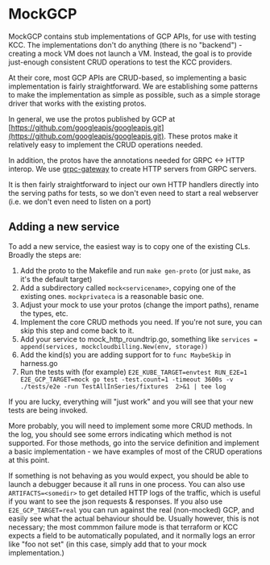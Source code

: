 # MockGCP 

MockGCP contains stub implementations of GCP APIs, for use with testing KCC.  The implementations
don't do anything (there is no "backend") - creating a mock VM does not launch a VM.  Instead, the
goal is to provide just-enough consistent CRUD operations to test the KCC providers.

At their core, most GCP APIs are CRUD-based, so implementing a basic implementation is fairly straightforward.
We are establishing some patterns to make the implementation as simple as possible, such as a simple
storage driver that works with the existing protos.

In general, we use the protos published by GCP at [https://github.com/googleapis/googleapis.git](https://github.com/googleapis/googleapis.git).  These protos make it relatively easy to implement the CRUD operations needed.

In addition, the protos have the annotations needed for GRPC <-> HTTP interop.
We use [grpc-gateway](https://github.com/grpc-ecosystem/grpc-gateway) to create HTTP servers from GRPC servers.

It is then fairly straightforward to inject our own HTTP handlers directly into the serving paths
for tests, so we don't even need to start a real webserver (i.e. we don't even need to listen on a port)

## Adding a new service

To add a new service, the easiest way is to copy one of the existing CLs.  Broadly the steps are:

1. Add the proto to the Makefile and run `make gen-proto` (or just `make`, as it's the default target)
1. Add a subdirectory called `mock<servicename>`, copying one of the existing ones.  `mockprivateca` is a reasonable basic one.
1. Adjust your mock to use your protos (change the import paths), rename the types, etc.
1. Implement the core CRUD methods you need.  If you're not sure, you can skip this step and come back to it.
1. Add your service to mock_http_roundtrip.go, something like `services = append(services, mockcloudbilling.New(env, storage))`
1. Add the kind(s) you are adding support for to `func MaybeSkip` in harness.go
1. Run the tests with (for example) `E2E_KUBE_TARGET=envtest RUN_E2E=1 E2E_GCP_TARGET=mock go test -test.count=1 -timeout 3600s -v ./tests/e2e -run TestAllInSeries/fixtures  2>&1 | tee log`

If you are lucky, everything will "just work" and you will see that your new tests are being invoked.

More probably, you will need to implement some more CRUD methods.  In the log, you should see some errors indicating which method is not supported.  For those methods, go into the service definition and implement a basic implementation - we have
examples of most of the CRUD operations at this point.

If something is not behaving as you would expect, you should be able to launch a debugger because it all runs in one process.  You can also use `ARTIFACTS=<somedir>` to get detailed HTTP logs of the traffic, which is useful if you want to see the json requests & responses.  If you also use `E2E_GCP_TARGET=real` you can run against the real (non-mocked) GCP, and
easily see what the actual behaviour should be.  Usually however, this is not necessary; the most commmon failure mode is that
terraform or KCC expects a field to be automatically populated, and it normally logs an error like "foo not set" (in this case, simply add that to your mock implementation.)